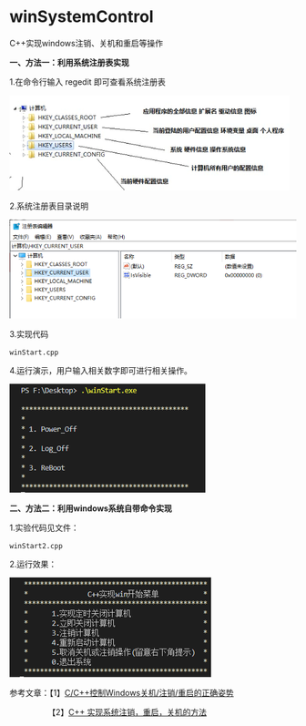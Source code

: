 # winSystemControl

C++实现windows注销、关机和重启等操作

**一、方法一：利用系统注册表实现**

1.在命令行输入 regedit 即可查看系统注册表

![Alt](./regedit.png)

2.系统注册表目录说明

![Alt](./regeditFunction.png)

3.实现代码

    winStart.cpp

4.运行演示，用户输入相关数字即可进行相关操作。

![Alt](./winStart_demo.png)


**二、方法二：利用windows系统自带命令实现**

1.实验代码见文件：

    winStart2.cpp

2.运行效果：

![Alt](./winStart2_demo.png)


参考文章：【1】[C/C++控制Windows关机/注销/重启的正确姿势](https://blog.csdn.net/PeterZ1997/article/details/79933189)

                 【2】[C++ 实现系统注销，重启，关机的方法](https://blog.csdn.net/flyingleo1981/article/details/73162081)
